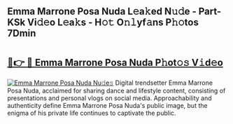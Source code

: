 ## Emma Marrone Posa Nuda L𝚎a𝚔ed N𝚞𝚍e - Part-KSk Vi𝚍𝚎o L𝚎a𝚔s - H𝚘𝚝 O𝚗𝚕yf𝚊ns P𝚑𝚘tos 7Dmin

# <h2><a href="http://kfbdkq.oniu.top/?m=Emma+Marrone+Posa+Nuda">🔗👉 🔴 Emma Marrone Posa Nuda P𝚑ot𝚘𝚜 V𝚒d𝚎o</a></h2>

[![Emma Marrone Posa Nuda Nu𝚍e𝚜](https://i.imgur.com/0qMVB7G.gif)](http://kfbdkq.oniu.top/?m=Emma+Marrone+Posa+Nuda)
Digital trendsetter Emma Marrone Posa Nuda, acclaimed for sharing dance and lifestyle content, consisting of presentations and personal vlogs on social media. Approachability and authenticity define Emma Marrone Posa Nuda's public image, but the enigma of his private life continues to captivate the public.  
